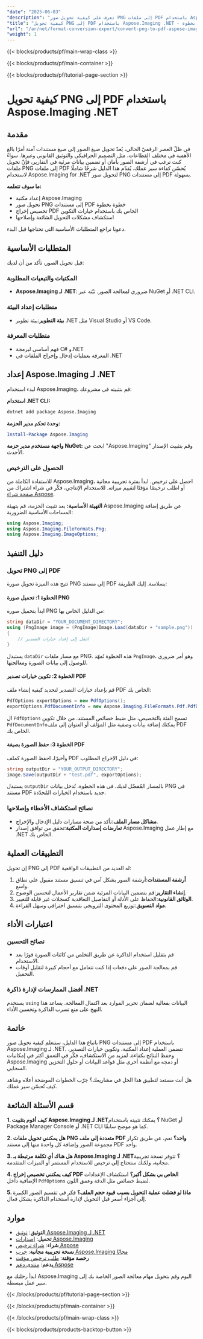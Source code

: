 ```yaml
---
"date": "2025-06-03"
"description": "تعرف على كيفية تحويل صور PNG إلى ملفات PDF باستخدام Aspose.Imaging لـ .NET باستخدام هذا الدليل خطوة بخطوة، بما في ذلك خيارات الإعداد والتخصيص."
"title": "كيفية تحويل PNG إلى PDF باستخدام Aspose.Imaging .NET - دليل خطوة بخطوة"
"url": "/ar/net/format-conversion-export/convert-png-to-pdf-aspose-imaging-dotnet/"
"weight": 1
---
```


{{< blocks/products/pf/main-wrap-class >}}

{{< blocks/products/pf/main-container >}}

{{< blocks/products/pf/tutorial-page-section >}}
# كيفية تحويل PNG إلى PDF باستخدام Aspose.Imaging .NET

## مقدمة

في ظلّ العصر الرقميّ الحالي، يُعدّ تحويل صيغ الصور إلى صيغ مستندات آمنة أمرًا بالغ الأهمية في مختلف القطاعات، مثل التصميم الجرافيكي والتوثيق القانوني وغيرها. سواءً كنت ترغب في أرشفة الصور بأمان أو تضمين بيانات مرئية في التقارير، فإنّ تحويل ملفات PNG إلى ملفات PDF يُحسّن كفاءة سير عملك. يُقدّم هذا الدليل شرحًا شاملًا لاستخدام Aspose.Imaging for .NET لتحويل صور PNG إلى مستندات PDF بسهولة.

**ما سوف تتعلمه:**
- إعداد مكتبة Aspose.Imaging
- تحويل صور PNG إلى مستندات PDF خطوة بخطوة
- تخصيص إخراج PDF الخاص بك باستخدام خيارات التكوين
- استكشاف مشكلات التحويل الشائعة وإصلاحها

دعونا نراجع المتطلبات الأساسية التي تحتاجها قبل البدء.

## المتطلبات الأساسية

قبل تحويل الصور، تأكد من أن لديك:

### المكتبات والتبعيات المطلوبة

- **Aspose.Imaging لـ .NET**: ضروري لمعالجة الصور. ثبّته عبر NuGet أو .NET CLI.
  
### متطلبات إعداد البيئة

- **بيئة التطوير**:بيئة تطوير .NET مثل Visual Studio أو VS Code.

### متطلبات المعرفة

- فهم أساسي لبرمجة C# و.NET
- المعرفة بعمليات إدخال وإخراج الملفات في .NET

## إعداد Aspose.Imaging لـ .NET

لبدء استخدام Aspose.Imaging، قم بتثبيته في مشروعك:

**استخدام .NET CLI:**
```bash
dotnet add package Aspose.Imaging
```

**وحدة تحكم مدير الحزمة:**
```powershell
Install-Package Aspose.Imaging
```

**واجهة مستخدم مدير حزمة NuGet:**
ابحث عن "Aspose.Imaging" وقم بتثبيت الإصدار الأحدث.

### الحصول على الترخيص

للاستفادة الكاملة من Aspose.Imaging، احصل على ترخيص. ابدأ بفترة تجريبية مجانية أو اطلب ترخيصًا مؤقتًا لتقييم ميزاته. للاستخدام الإنتاجي، فكّر في شراء اشتراك من [صفحة شراء Aspose](https://purchase.aspose.com/buy).

**التهيئة الأساسية:**
بعد تثبيت الحزمة، قم بتهيئة Aspose.Imaging عن طريق إضافة المساحات الأساسية الضرورية:

```csharp
using Aspose.Imaging;
using Aspose.Imaging.FileFormats.Png;
using Aspose.Imaging.ImageOptions;
```

## دليل التنفيذ

### تحويل PNG إلى PDF

تتيح هذه الميزة تحويل صورة PNG إلى مستند PDF بسلاسة. إليك الطريقة:

#### الخطوة 1: تحميل صورة PNG

ابدأ بتحميل صورة PNG من الدليل الخاص بها:

```csharp
string dataDir = "YOUR_DOCUMENT_DIRECTORY";
using (PngImage image = (PngImage)Image.Load(dataDir + "sample.png"))
{
    // انتقل إلى إعداد خيارات التصدير
}
```

يستبدل `dataDir` مع مسار ملفات PNG. هذه الخطوة تُمهّد `PngImage`، وهو أمر ضروري للوصول إلى بيانات الصورة ومعالجتها.

#### الخطوة 2: تكوين خيارات تصدير PDF

قم بإعداد خيارات التصدير لتحديد كيفية إنشاء ملف PDF الخاص بك:

```csharp
PdfOptions exportOptions = new PdfOptions();
exportOptions.PdfDocumentInfo = new Aspose.Imaging.FileFormats.Pdf.PdfDocumentInfo();
```

ال `PdfOptions` تسمح الفئة بالتخصيص، مثل ضبط خصائص المستند. من خلال تكوين `PdfDocumentInfo`يمكنك إضافة بيانات وصفية مثل المؤلف أو العنوان إلى ملف PDF الخاص بك.

#### الخطوة 3: حفظ الصورة بصيغة PDF

وأخيرًا، احفظ الصورة كملف PDF في دليل الإخراج المطلوب:

```csharp
string outputDir = "YOUR_OUTPUT_DIRECTORY";
image.Save(outputDir + "test.pdf", exportOptions);
```

يستبدل `outputDir` بالمسار المُفضّل لديك. في هذه الخطوة، تُدخل بيانات PNG في مستند PDF جديد باستخدام الخيارات المُحدّدة.

### نصائح استكشاف الأخطاء وإصلاحها

- **مشاكل مسار الملف**:تأكد من صحة مسارات دليل الإدخال والإخراج.
- **تعارضات إصدارات المكتبة**:تحقق من توافق إصدار Aspose.Imaging مع إطار عمل .NET الخاص بك.

## التطبيقات العملية

إن تحويل PNG إلى PDF له العديد من التطبيقات الواقعية:

1. **أرشفة المستندات**:أرشفة الصور بشكل آمن في تنسيق مستند مقبول على نطاق واسع.
2. **إنشاء التقارير**:قم بتضمين البيانات المرئية ضمن تقارير الأعمال لتحسين الوضوح.
3. **الوثائق القانونية**:الحفاظ على الأدلة أو التفاصيل التعاقدية كسجلات غير قابلة للتغيير.
4. **مواد التسويق**:توزيع المحتوى الترويجي بتنسيق احترافي وسهل القراءة.

## اعتبارات الأداء

### نصائح التحسين
- قم بتقليل استخدام الذاكرة عن طريق التخلص من كائنات الصورة فورًا بعد الاستخدام.
- قم بمعالجة الصور على دفعات إذا كنت تتعامل مع أحجام كبيرة لتقليل أوقات التحميل.

### أفضل الممارسات لإدارة ذاكرة .NET
يستخدم `using` البيانات بفعالية لضمان تحرير الموارد بعد اكتمال المعالجة. يساعد هذا النهج على منع تسرب الذاكرة وتحسين الأداء.

## خاتمة

باتباع هذا الدليل، ستتعلم كيفية تحويل صور PNG إلى مستندات PDF باستخدام Aspose.Imaging لـ .NET. تتضمن العملية إعداد المكتبة، وتكوين خيارات التصدير، وحفظ النتائج بكفاءة. لمزيد من الاستكشاف، فكّر في التعمق أكثر في إمكانيات Aspose.Imaging أو دمجه مع أنظمة أخرى مثل قواعد البيانات أو حلول التخزين السحابي.

هل أنت مستعد لتطبيق هذا الحل في مشاريعك؟ جرّب الخطوات الموضحة أعلاه وشاهد كيف تُحسّن سير عملك.

## قسم الأسئلة الشائعة

**1. كيف أقوم بتثبيت Aspose.Imaging لـ .NET؟**
يمكنك تثبيته باستخدام NuGet أو Package Manager Console أو .NET CLI كما هو موضح سابقًا.

**2. هل يمكنني تحويل ملفات PNG متعددة إلى ملف PDF واحد؟**
نعم، عن طريق تكرار مجموعة الصور وإضافة كل واحدة منها إلى مستند PDF واحد.

**3. هل هناك أي تكلفة مرتبطة بـ Aspose.Imaging لـ .NET؟**
تتوفر نسخة تجريبية مجانية، ولكنك ستحتاج إلى ترخيص للاستخدام المستمر أو الميزات المتقدمة.

**4. كيف يمكنني تخصيص إخراج PDF الخاص بي بشكل أكبر؟**
استكشاف الإعدادات الإضافية داخل `PdfOptions` لضبط خصائص مثل الدقة وعمق اللون.

**5. ماذا لو فشلت عملية التحويل بسبب قيود حجم الملف؟**
فكر في تقسيم الصور الكبيرة إلى أجزاء أصغر قبل التحويل لإدارة استخدام الذاكرة بشكل فعال.

## موارد
- **التوثيق**: [توثيق Aspose.Imaging لـ .NET](https://reference.aspose.com/imaging/net/)
- **تحميل**: [إصدارات Aspose.Imaging](https://releases.aspose.com/imaging/net/)
- **شراء**: [شراء ترخيص Aspose](https://purchase.aspose.com/buy)
- **نسخة تجريبية مجانية**: [جرب Aspose.Imaging مجانًا](https://releases.aspose.com/imaging/net/)
- **رخصة مؤقتة**: [طلب ترخيص مؤقت](https://purchase.aspose.com/temporary-license/)
- **يدعم**: [منتدى دعم Aspose](https://forum.aspose.com/c/imaging/10)

ابدأ رحلتك مع Aspose.Imaging اليوم وقم بتحويل مهام معالجة الصور الخاصة بك إلى سير عمل مبسطة.

{{< /blocks/products/pf/tutorial-page-section >}}

{{< /blocks/products/pf/main-container >}}

{{< /blocks/products/pf/main-wrap-class >}}

{{< blocks/products/products-backtop-button >}}